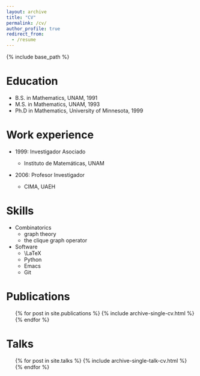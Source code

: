 ```yaml
---
layout: archive
title: "CV"
permalink: /cv/
author_profile: true
redirect_from:
  - /resume
---
```


{% include base_path %}

Education
======
* B.S. in Mathematics, UNAM, 1991
* M.S. in Mathematics, UNAM, 1993
* Ph.D in Mathematics, University of Minnesota, 1999

Work experience
======
* 1999: Investigador Asociado
  * Instituto de Matemáticas, UNAM

* 2006: Profesor Investigador
  * CIMA, UAEH
  
Skills
======
* Combinatorics 
  * graph theory
  * the clique graph operator
* Software
  * \LaTeX
  * Python
  * Emacs
  * Git

Publications
======
  <ul>{% for post in site.publications %}
    {% include archive-single-cv.html %}
  {% endfor %}</ul>
  
Talks
======
  <ul>{% for post in site.talks %}
    {% include archive-single-talk-cv.html %}
  {% endfor %}</ul>
  
<!-- Teaching -->
<!-- ====== -->
<!--   <ul>{% for post in site.teaching %} -->
<!--     {% include archive-single-cv.html %} -->
<!--   {% endfor %}</ul> -->
  
